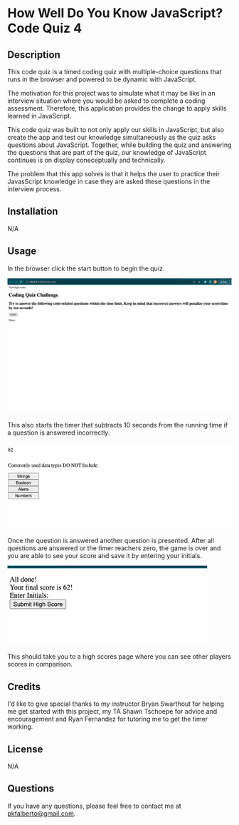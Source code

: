 # How Well Do You Know JavaScript? Code Quiz 4

## Description
This code quiz is a timed coding quiz with multiple-choice questions that runs in the browser and powered to be dynamic with JavaScript.  

The motivation for this project was to simulate what it may be like in an interview situation where you would be asked to complete a coding assessment.  Therefore, this application provides the change to apply skills learned in JavaScript.  

This code quiz was built to not only apply our skills in JavaScript, but also create the app and test our knowledge simultaneously as the quiz asks questions about JavaScript.  Together, while building the quiz and answering the questions that are part of the quiz, our knowledge of JavaScript continues is on display coneceptually and technically.  

The problem that this app solves is that it helps the user to practice their JavasScript knowledge in case they are asked these questions in the interview process.  


## Installation
N/A

## Usage
In the browser click the start button to begin the quiz. 

![alt text](./assets/images/HW4_1.png)

This also starts the timer that subtracts 10 seconds from the running time if a question is answered incorrectly. 

![alt text](./assets/images/HW4_2.png)

Once the question is answered another question is presented.  After all questions are answered or the timer reachers zero, the game is over and you are able to see your score and save it by entering your initials.  

![alt text](./assets/images/HW4_3.png)

This should take you to a high scores page where you can see other players scores in comparison.  


## Credits
I'd like to give special thanks to my instructor Bryan Swarthout for helping me get started with this project, my TA Shawn Tschoepe for advice and encouragement and Ryan Fernandez for tutoring me to get the timer working.  

## License
N/A

## Questions
If you have any questions, please feel free to contact me at pkfalberto@gmail.com.  


